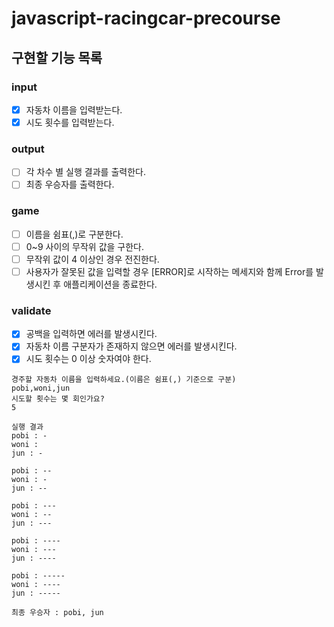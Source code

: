 # javascript-racingcar-precourse

## 구현할 기능 목록

### input
- [x] 자동차 이름을 입력받는다.
- [x] 시도 횟수를 입력받는다.

### output
- [ ] 각 차수 별 실행 결과를 출력한다.
- [ ] 최종 우승자를 출력한다.

### game
- [ ] 이름을 쉼표(,)로 구분한다.
- [ ] 0~9 사이의 무작위 값을 구한다.
- [ ] 무작위 값이 4 이상인 경우 전진한다.
- [ ] 사용자가 잘못된 값을 입력할 경우 [ERROR]로 시작하는 메세지와 함께 Error를 발생시킨 후 애플리케이션을 종료한다.

### validate
- [x] 공백을 입력하면 에러를 발생시킨다.
- [x] 자동차 이름 구분자가 존재하지 않으면 에러를 발생시킨다.
- [x] 시도 횟수는 0 이상 숫자여야 한다.

```
경주할 자동차 이름을 입력하세요.(이름은 쉼표(,) 기준으로 구분)
pobi,woni,jun
시도할 횟수는 몇 회인가요?
5

실행 결과
pobi : -
woni :
jun : -

pobi : --
woni : -
jun : --

pobi : ---
woni : --
jun : ---

pobi : ----
woni : ---
jun : ----

pobi : -----
woni : ----
jun : -----

최종 우승자 : pobi, jun
```